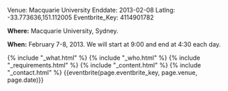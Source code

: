 Venue: Macquarie University
Enddate: 2013-02-08
Latlng: -33.773636,151.112005
Eventbrite_Key: 4114901782

<p><strong>Where:</strong> Macquarie University, Sydney.</p>
<p><strong>When:</strong> February 7-8, 2013. We will start at 9:00 and end at 4:30 each day.</p>
{% include "_what.html" %}
{% include "_who.html" %}
{% include "_requirements.html" %}
{% include "_content.html" %}
{% include "_contact.html" %}
{{eventbrite(page.eventbrite_key, page.venue, page.date)}}
